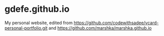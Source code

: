 # gdefe.github.io
My personal website, edited from https://github.com/codewithsadee/vcard-personal-portfolio.git and https://github.com/marshka/marshka.github.io
